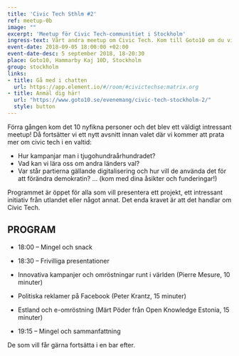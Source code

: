 ```yaml
---
title: 'Civic Tech Sthlm #2'
ref: meetup-0b
image: ""
excerpt: 'Meetup för Civic Tech-communitiet i Stockholm'
ingress-text: Vårt andra meetup om Civic Tech. Kom till Goto10 om du vill prata om teknologier som gör det enklare för medborgare att organisera, att interagera med den offentliga och att bygga ett bättre samhälle tillsammans.
event-date: 2018-09-05 18:00:00 +02:00
event-date-desc: 5 september 2018, 18-20:30
place: Goto10, Hammarby Kaj 10D, Stockholm
group: stockholm
links:
- title: Gå med i chatten
  url: https://app.element.io/#/room/#civictechse:matrix.org
- title: Anmäl dig här!
  url: "https://www.goto10.se/evenemang/civic-tech-stockholm-2/"
  style: button
---
```

Förra gången kom det 10 nyfikna personer och det blev ett väldigt intressant meetup! Då fortsätter vi ett nytt avsnitt innan valet där vi kommer att prata mer om civic tech i en valtid:

- Hur kampanjar man i tjugohundraårhundradet?
- Vad kan vi lära oss om andra länders val?
- Var står partierna gällande digitalisering och hur vill de använda det för att förändra demokratin?
… (kom med dina åsikter och funderingar!)

Programmet är öppet för alla som vill presentera ett projekt, ett intressant initiativ från utlandet eller något annat. Det enda kravet är att det handlar om Civic Tech.

## PROGRAM

* 18:00 – Mingel och snack
- 18:30 – Frivilliga presentationer

- Innovativa kampanjer och omröstningar runt i världen (Pierre Mesure, 10 minuter)
- Politiska reklamer på Facebook (Peter Krantz, 15 minuter)
- Estland och e-omröstning (Märt Pöder från Open Knowledge Estonia, 15 minuter)

* 19:15 – Mingel och sammanfattning

De som vill får gärna fortsätta i en bar efter.
